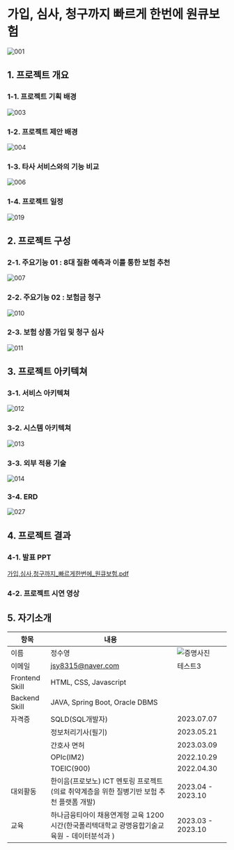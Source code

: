 # 가입, 심사, 청구까지 빠르게 한번에 원큐보험
![001](https://github.com/jsy8315/1Q_Insurance/assets/110025650/5a8a7f4c-4831-42e6-b565-accdbc148b3c)


## 1. 프로젝트 개요
### 1-1. 프로젝트 기획 배경
![003](https://github.com/jsy8315/1Q_Insurance/assets/110025650/c0562ffd-d265-4666-8897-fdfc03d71bd4)
### 1-2. 프로젝트 제안 배경
![004](https://github.com/jsy8315/1Q_Insurance/assets/110025650/5a04ea9f-239c-4fa7-9b53-e69a77f38100)
### 1-3. 타사 서비스와의 기능 비교
![006](https://github.com/jsy8315/1Q_Insurance/assets/110025650/019db735-4a99-4c57-825d-e9e3fb3043ba)
### 1-4. 프로젝트 일정
![019](https://github.com/jsy8315/1Q_Insurance/assets/110025650/115d5324-6c4d-4a99-b2cf-409cd2c1539e)



## 2. 프로젝트 구성
### 2-1. 주요기능 01 : 8대 질환 예측과 이를 통한 보험 추천
![007](https://github.com/jsy8315/1Q_Insurance/assets/110025650/189a06a4-eb4e-4925-bcf5-86800a8dd8b6)
### 2-2. 주요기능 02 : 보험금 청구
![010](https://github.com/jsy8315/1Q_Insurance/assets/110025650/c38e1283-d472-4199-bd1d-6ccd7e5f87a5)
### 2-3. 보험 상품 가입 및 청구 심사
![011](https://github.com/jsy8315/1Q_Insurance/assets/110025650/3101db2e-e288-4c50-a211-7a90c44abec0)



## 3. 프로젝트 아키텍쳐
### 3-1. 서비스 아키텍쳐
![012](https://github.com/jsy8315/1Q_Insurance/assets/110025650/caa39b2e-6afb-454a-96ff-50598d848f7d)
### 3-2. 시스템 아키텍쳐
![013](https://github.com/jsy8315/1Q_Insurance/assets/110025650/d1bb5362-d716-4d82-a9f9-475ee80aeeb2)
### 3-3. 외부 적용 기술
![014](https://github.com/jsy8315/1Q_Insurance/assets/110025650/4a436f40-4a4a-44ab-8f9a-e7e81c98fa82)
### 3-4. ERD
![027](https://github.com/jsy8315/1Q_Insurance/assets/110025650/a878a186-8554-43aa-b5fb-fe5655c37424)



## 4. 프로젝트 결과
### 4-1. 발표 PPT
[가입,심사,청구까지_빠르게한번에_원큐보험.pdf](https://github.com/jsy8315/1Q_Insurance/files/13163416/_._.pdf)
### 4-2. 프로젝트 시연 영상



## 5. 자기소개 
|항목|내용||
|------|---|---|
|이름|정수영|![증명사진](https://github.com/jsy8315/1Q_Insurance/assets/110025650/8bc99310-1164-4509-979e-ed69a0cae11e)|
|이메일|jsy8315@naver.com|테스트3|
|Frontend Skill|HTML, CSS, Javascript||
|Backend Skill|JAVA, Spring Boot, Oracle DBMS||
|자격증|SQLD(SQL개발자)|2023.07.07|
||정보처리기사(필기)|2023.05.21|
||간호사 면허|2023.03.09|
||OPIc(IM2)|2022.10.29|
||TOEIC(900)|2022.04.30|
|대외활동|한이음(프로보노) ICT 멘토링 프로젝트(의료 취약계층을 위한 질병기반 보험 추천 플랫폼 개발)|2023.04 - 2023.10|
|교육|하나금융티아이 채용연계형 교육 1200시간(한국폴리텍대학교 광명융합기술교육원 - 데이터분석과 )|2023.03 - 2023.10|

